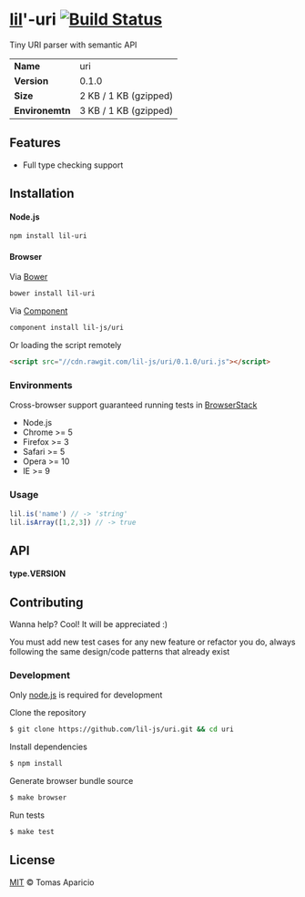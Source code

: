 # [lil](http://lil-js.github.io)'-uri [![Build Status](https://api.travis-ci.org/lil-js/uri.svg?branch=master)][travis]

Tiny URI parser with semantic API

<table>
<tr>
<td><b>Name</b></td><td>uri</td>
</tr>
<tr>
<td><b>Version</b></td><td>0.1.0</td>
</tr>
<tr>
<td><b>Size</b></td><td>2 KB / 1 KB (gzipped)</td>
</tr>
<tr>
<td><b>Environemtn</b></td><td>3 KB / 1 KB (gzipped)</td>
</tr>
</table>

## Features

- Full type checking support

## Installation

#### Node.js
```bash
npm install lil-uri
```

#### Browser
Via [Bower](http://bower.io)
```bash
bower install lil-uri
```
Via [Component](http://component.io/)
```bash
component install lil-js/uri
```
Or loading the script remotely
```html
<script src="//cdn.rawgit.com/lil-js/uri/0.1.0/uri.js"></script>
```

### Environments

Cross-browser support guaranteed running tests in [BrowserStack](http://browserstack.com/)

- Node.js
- Chrome >= 5
- Firefox >= 3
- Safari >= 5
- Opera >= 10
- IE >= 9

### Usage

```js
lil.is('name') // -> 'string'
lil.isArray([1,2,3]) // -> true
```

## API

#### type.VERSION


## Contributing

Wanna help? Cool! It will be appreciated :)

You must add new test cases for any new feature or refactor you do,
always following the same design/code patterns that already exist

### Development

Only [node.js](http://nodejs.org) is required for development

Clone the repository
```bash
$ git clone https://github.com/lil-js/uri.git && cd uri
```

Install dependencies
```bash
$ npm install
```

Generate browser bundle source
```bash
$ make browser
```

Run tests
```bash
$ make test
```

## License

[MIT](http://opensource.org/licenses/MIT) © Tomas Aparicio

[travis]: http://travis-ci.org/lil-js/uri
